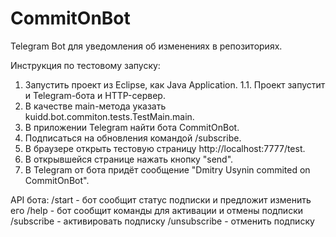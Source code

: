 # CommitOnBot

Telegram Bot для уведомления об изменениях в репозиториях.

Инструкция по тестовому запуску:
1. Запустить проект из Eclipse, как Java Application.
1.1. Проект запустит и Telegram-бота и HTTP-сервер.
2. В качестве main-метода указать kuidd.bot.commiton.tests.TestMain.main.
3. В приложении Telegram найти бота CommitOnBot.
4. Подписаться на обновления командой /subscribe.
5. В браузере открыть тестовую страницу http://localhost:7777/test.
6. В открывшейся странице нажать кнопку "send".
7. В Telegram от бота придёт сообщение "Dmitry Usynin commited on CommitOnBot".

API бота:
/start - бот сообщит статус подписки и предложит изменить его
/help - бот сообщит команды для активации и отмены подписки
/subscribe - активировать подписку
/unsubscribe - отменить подписку
